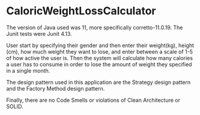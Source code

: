 # CaloricWeightLossCalculator

The version of Java used was 11, more specifically corretto-11.0.19. The Junit tests were Junit 4.13. 

User start by specifying their gender and then enter their weight(kg), height (cm), how much weight they want to lose, and enter between a scale of 1-5 of 
how active the user is. Then the system will calculate how many calories a user has to consume in order to lose the amount of weight they specified in a 
single month.  

The design pattern used in this application are the Strategy design pattern and the Factory Method design pattern. 

Finally, there are no Code Smells or violations of Clean Architecture or SOLID. 

